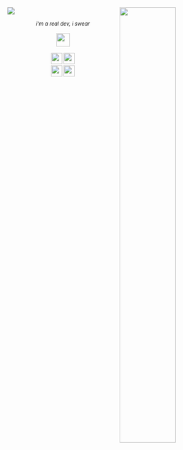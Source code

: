 <img src="https://user-images.githubusercontent.com/16008095/203210834-3261c91a-78fc-4bdb-b98b-e58af1574ea9.png">

<img align="right" width="50%" src="https://github-readme-stats.vercel.app/api/top-langs/?username=marcantoineg&theme=dark&layout=compact&langs_count=6">

<p align="center"><em><sub>i'm a real dev, i swear</sub></em></p>

<div align="center" width="50%">
  
  [<img height="30px" src="https://img.shields.io/badge/LinkedIn-2967BC?logo=linkedin&style=flat">](https://www.linkedin.com/in/marc-antoine-gigu%C3%A8re-703815137)
  
  <img height="25px" src="https://img.shields.io/badge/Golang-FFFFFF?logo=go&style=flat">
  <img height="25px" src="https://img.shields.io/badge/Kotlin-27282C?logo=kotlin&style=flat">
</div>

<div align="center">
  <img height="25px" src="https://img.shields.io/badge/Fedora-2D426E?logo=fedora&style=flat">
  <img height="25px" src="https://img.shields.io/badge/macOS-424245?logo=apple&style=flat" /> 
</div>
